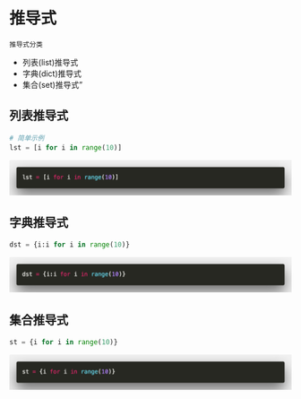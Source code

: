 # 推导式

`推导式分类`

- 列表(list)推导式
- 字典(dict)推导式
- 集合(set)推导式”

## 列表推导式

```python
# 简单示例
lst = [i for i in range(10)]
```

![](./_image/2017-05-20/code.png)

## 字典推导式

```python
dst = {i:i for i in range(10)}
```
![](./_image/2017-05-20/code-2.png)

## 集合推导式

```python
st = {i for i in range(10)}
```
![](./_image/2017-05-20/code-3.png)
